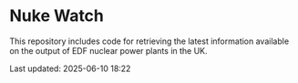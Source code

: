 # Nuke Watch

This repository includes code for retrieving the latest information available on the output of EDF nuclear power plants in the UK.

Last updated: 2025-06-10 18:22